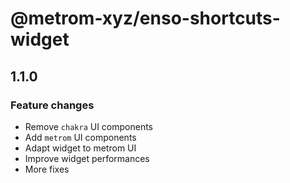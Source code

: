 # @metrom-xyz/enso-shortcuts-widget

## 1.1.0

### Feature changes

- Remove `chakra` UI components
- Add `metrom` UI components
- Adapt widget to metrom UI
- Improve widget performances
- More fixes
